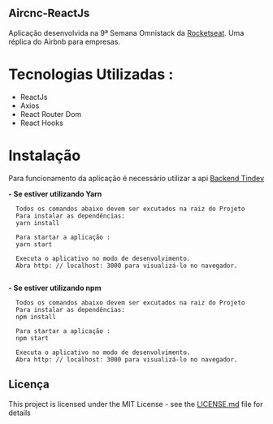 ## Aircnc-ReactJs
Aplicação desenvolvida na 9ª Semana Omnistack da <a href="https://rocketseat.com.br" target="_blank"> Rocketseat</a>.
Uma réplica do Airbnb para empresas.

# Tecnologias Utilizadas :

* ReactJs
* Axios
* React Router Dom
* React Hooks

# Instalação
Para funcionamento da aplicação é necessário utilizar a api <a href="https://github.com/lucianoandrade/omnistack9-AirCnC-nodeJS" target="_blank"> Backend Tindev </a>

**- Se estiver utilizando Yarn**
```
  Todos os comandos abaixo devem ser excutados na raiz do Projeto 
  Para instalar as dependências:
  yarn install   
  
  Para startar a aplicação :
  yarn start 
  
  Executa o aplicativo no modo de desenvolvimento.
  Abra http: // localhost: 3000 para visualizá-lo no navegador. 
   
```

**- Se estiver utilizando npm**
```
  Todos os comandos abaixo devem ser excutados na raiz do Projeto 
  Para instalar as dependências:
  npm install   
  
  Para startar a aplicação :
  npm start 
  
  Executa o aplicativo no modo de desenvolvimento.
  Abra http: // localhost: 3000 para visualizá-lo no navegador. 

```

## Licença

This project is licensed under the MIT License - see the [LICENSE.md](LICENSE.md) file for details


